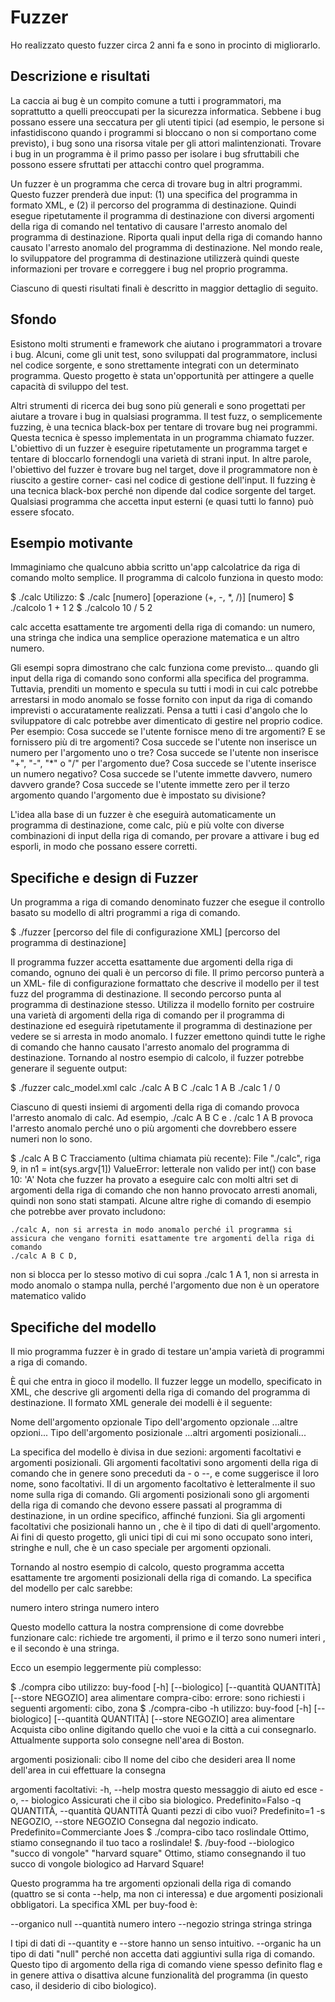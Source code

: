 # Fuzzer
Ho realizzato questo fuzzer circa 2 anni fa e sono in procinto di migliorarlo.

## Descrizione e risultati
La caccia ai bug è un compito comune a tutti i programmatori, ma soprattutto a quelli preoccupati per la sicurezza informatica. Sebbene i bug possano essere una seccatura per gli utenti tipici (ad esempio, le persone si infastidiscono quando i programmi si bloccano o non si comportano come previsto),
i bug sono una risorsa vitale per gli attori malintenzionati. Trovare i bug in un programma è il primo passo per isolare i bug sfruttabili che possono essere sfruttati per attacchi contro quel programma.

Un fuzzer è un programma che cerca di trovare bug in altri programmi. Questo fuzzer prenderà due input: (1) una specifica del programma in formato XML,
e (2) il percorso del programma di destinazione. Quindi esegue ripetutamente il programma di destinazione con diversi argomenti della riga di comando nel tentativo di causare l'arresto anomalo del programma di destinazione. Riporta quali input della riga di comando hanno causato l'arresto anomalo del programma di destinazione. Nel mondo reale,
lo sviluppatore del programma di destinazione utilizzerà quindi queste informazioni per trovare e correggere i bug nel proprio programma.

Ciascuno di questi risultati finali è descritto in maggior dettaglio di seguito.

## Sfondo
Esistono molti strumenti e framework che aiutano i programmatori a trovare i bug. Alcuni, come gli unit test, sono sviluppati dal programmatore, inclusi nel codice sorgente,
e sono strettamente integrati con un determinato programma. Questo progetto è stata un'opportunità per attingere a quelle capacità di sviluppo del test.

Altri strumenti di ricerca dei bug sono più generali e sono progettati per aiutare a trovare i bug in qualsiasi programma. Il test fuzz, o semplicemente fuzzing, è una tecnica black-box per tentare di trovare bug nei programmi.
Questa tecnica è spesso implementata in un programma chiamato fuzzer. L'obiettivo di un fuzzer è eseguire ripetutamente un programma target e tentare di bloccarlo fornendogli una varietà di strani input. In altre parole, l'obiettivo del fuzzer è trovare bug nel target, dove il programmatore non è riuscito a gestire corner-
casi nel codice di gestione dell'input. Il fuzzing è una tecnica black-box perché non dipende dal codice sorgente del target. Qualsiasi programma che accetta input esterni (e quasi tutti lo fanno) può essere sfocato.

## Esempio motivante
Immaginiamo che qualcuno abbia scritto un'app calcolatrice da riga di comando molto semplice. Il programma di calcolo funziona in questo modo:

$ ./calc
Utilizzo: $ ./calc [numero] [operazione (+, -, *, /)] [numero]
$ ./calcolo 1 + 1
2
$ ./calcolo 10 / 5
2

calc accetta esattamente tre argomenti della riga di comando: un numero, una stringa che indica una semplice operazione matematica e un altro numero.

Gli esempi sopra dimostrano che calc funziona come previsto...
quando gli input della riga di comando sono conformi alla specifica del programma. Tuttavia, prenditi un momento e specula su tutti i modi in cui calc potrebbe arrestarsi in modo anomalo se fosse fornito con input da riga di comando imprevisti o accuratamente realizzati. Pensa a tutti i casi d'angolo che lo sviluppatore di calc potrebbe aver dimenticato di gestire nel proprio codice. Per esempio:
Cosa succede se l'utente fornisce meno di tre argomenti? E se fornissero più di tre argomenti?
    Cosa succede se l'utente non inserisce un numero per l'argomento uno o tre?
    Cosa succede se l'utente non inserisce "+", "-", "*" o "/" per l'argomento due?
    Cosa succede se l'utente inserisce un numero negativo?
    Cosa succede se l'utente immette davvero,
numero davvero grande?
    Cosa succede se l'utente immette zero per il terzo argomento quando l'argomento due è impostato su divisione?

L'idea alla base di un fuzzer è che eseguirà automaticamente un programma di destinazione, come calc, più e più volte con diverse combinazioni di input della riga di comando, per provare a attivare i bug ed esporli, in modo che possano essere corretti.
## Specifiche e design di Fuzzer
Un programma a riga di comando denominato fuzzer che esegue il controllo basato su modello di altri programmi a riga di comando.

$ ./fuzzer [percorso del file di configurazione XML] [percorso del programma di destinazione]

Il programma fuzzer accetta esattamente due argomenti della riga di comando, ognuno dei quali è un percorso di file. Il primo percorso punterà a un XML-
file di configurazione formattato che descrive il modello per il test fuzz del programma di destinazione. Il secondo percorso punta al programma di destinazione stesso. Utilizza il modello fornito per costruire una varietà di argomenti della riga di comando per il programma di destinazione ed eseguirà ripetutamente il programma di destinazione per vedere se si arresta in modo anomalo.
I fuzzer emettono quindi tutte le righe di comando che hanno causato l'arresto anomalo del programma di destinazione. Tornando al nostro esempio di calcolo, il fuzzer potrebbe generare il seguente output:

$ ./fuzzer calc_model.xml calc
./calc A B C
./calc 1 A B
./calc 1 / 0

Ciascuno di questi insiemi di argomenti della riga di comando provoca l'arresto anomalo di calc. Ad esempio, ./calc A B C e .
/calc 1 A B provoca l'arresto anomalo perché uno o più argomenti che dovrebbero essere numeri non lo sono.

$ ./calc A B C
Tracciamento (ultima chiamata più recente):
    File "./calc", riga 9, in <modulo>
    n1 = int(sys.argv[1])
ValueError: letterale non valido per int() con base 10: 'A'
Nota che fuzzer ha provato a eseguire calc con molti altri set di argomenti della riga di comando che non hanno provocato arresti anomali, quindi non sono stati stampati. Alcune altre righe di comando di esempio che potrebbe aver provato includono:

    ./calc A, non si arresta in modo anomalo perché il programma si assicura che vengano forniti esattamente tre argomenti della riga di comando
    ./calc A B C D,
non si blocca per lo stesso motivo di cui sopra
    ./calc 1 A 1, non si arresta in modo anomalo o stampa nulla, perché l'argomento due non è un operatore matematico valido

## Specifiche del modello
Il mio programma fuzzer è in grado di testare un'ampia varietà di programmi a riga di comando.

È qui che entra in gioco il modello. Il fuzzer legge un modello, specificato in XML,
che descrive gli argomenti della riga di comando del programma di destinazione. Il formato XML generale dei modelli è il seguente:

<specifica>
    <opzioni>
        <opzione>
            <name>Nome dell'argomento opzionale</name>
            <type>Tipo dell'argomento opzionale</type>
        </opzione>
        ...altre opzioni...
    </opzioni>
    <posizionale>
<arg>
            <type>Tipo dell'argomento posizionale</type>
        </arg>
        ...altri argomenti posizionali...
    </posizionale>
</spec>

La specifica del modello è divisa in due sezioni: argomenti facoltativi e argomenti posizionali. Gli argomenti facoltativi sono argomenti della riga di comando che in genere sono preceduti da - o --,
e come suggerisce il loro nome, sono facoltativi. Il <nome> di un argomento facoltativo è letteralmente il suo nome sulla riga di comando. Gli argomenti posizionali sono gli argomenti della riga di comando che devono essere passati al programma di destinazione, in un ordine specifico, affinché funzioni. Sia gli argomenti facoltativi che posizionali hanno un <tipo>,
che è il tipo di dati di quell'argomento. Ai fini di questo progetto, gli unici tipi di cui mi sono occupato sono interi, stringhe e null, che è un caso speciale per argomenti opzionali.

Tornando al nostro esempio di calcolo, questo programma accetta esattamente tre argomenti posizionali della riga di comando. La specifica del modello per calc sarebbe:

<specifica>
<posizionale>
        <arg>
            <tipo>numero intero</tipo>
        </arg>
        <arg>
            <tipo>stringa</tipo>
        </arg>
        <arg>
            <tipo>numero intero</tipo>
        </arg>
    </posizionale>
</spec>

Questo modello cattura la nostra comprensione di come dovrebbe funzionare calc: richiede tre argomenti, il primo e il terzo sono numeri interi
, e il secondo è una stringa.

Ecco un esempio leggermente più complesso:

$ ./compra cibo
utilizzo: buy-food [-h] [--biologico] [--quantità QUANTITÀ] [--store NEGOZIO] area alimentare
compra-cibo: errore: sono richiesti i seguenti argomenti: cibo, zona
$ ./compra-cibo -h
utilizzo: buy-food [-h] [--biologico] [--quantità QUANTITÀ] [--store NEGOZIO] area alimentare
Acquista cibo online digitando quello che vuoi e la città a cui consegnarlo.
Attualmente supporta solo consegne nell'area di Boston.

argomenti posizionali:
  cibo Il nome del cibo che desideri
  area Il nome dell'area in cui effettuare la consegna

argomenti facoltativi:
  -h, --help mostra questo messaggio di aiuto ed esce
  -o, --
biologico Assicurati che il cibo sia biologico. Predefinito=Falso
  -q QUANTITÀ, --quantità QUANTITÀ
                        Quanti pezzi di cibo vuoi? Predefinito=1
  -s NEGOZIO, --store NEGOZIO
                        Consegna dal negozio indicato. Predefinito=Commerciante Joes
$ ./compra-cibo taco roslindale
Ottimo, stiamo consegnando il tuo taco a roslindale!
$.
/buy-food --biologico "succo di vongole" "harvard square"
Ottimo, stiamo consegnando il tuo succo di vongole biologico ad Harvard Square!

Questo programma ha tre argomenti opzionali della riga di comando (quattro se si conta --help, ma non ci interessa) e due argomenti posizionali obbligatori. La specifica XML per buy-food è:

<specifica>
    <opzioni>
        <opzione>
<name>--organico</name>
            <tipo>null</tipo>
        </opzione>
        <opzione>
            <name>--quantità</name>
            <tipo>numero intero</tipo>
        </opzione>
        <opzione>
            <name>--negozio</name>
            <tipo>stringa</tipo>
        </opzione>
    </opzioni>
    <posizionale>
        <arg>
<tipo>stringa</tipo>
        </arg>
        <arg>
            <tipo>stringa</tipo>
        </arg>
    </posizionale>
</spec>

I tipi di dati di --quantity e --store hanno un senso intuitivo. --organic ha un tipo di dati "null" perché non accetta dati aggiuntivi sulla riga di comando.
Questo tipo di argomento della riga di comando viene spesso definito flag e in genere attiva o disattiva alcune funzionalità del programma (in questo caso, il desiderio di cibo biologico).